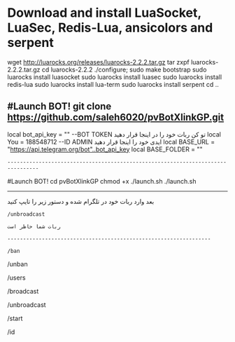 # Download and install LuaSocket, LuaSec, Redis-Lua, ansicolors and serpent

 wget http://luarocks.org/releases/luarocks-2.2.2.tar.gz
 tar zxpf luarocks-2.2.2.tar.gz
 cd luarocks-2.2.2
 ./configure; sudo make bootstrap
 sudo luarocks install luasocket
 sudo luarocks install luasec
 sudo luarocks install redis-lua
 sudo luarocks install lua-term
 sudo luarocks install serpent
 cd ..

 #Launch BOT!
 git clone https://github.com/saleh6020/pvBotXlinkGP.git
----------------------------------------------------------------- 
 local bot_api_key = "" --BOT TOKEN تو کن ربات خود را در اینجا قرار دهید
    local You = 188548712 --ID ADMIN ایدی خود را اینجا قرار دهید
    local BASE_URL = "https://api.telegram.org/bot"..bot_api_key
    local BASE_FOLDER = ""
    
    --------------------------------------------------------------------------------
 #Launch BOT!
 cd pvBotXlinkGP
 chmod +x ./launch.sh
 ./launch.sh
 
 
 ------------------------------------------
بعد وارد ربات خود در تلگرام شده و دستور زیر را تایپ کنید

    /unbroadcast

    ربات شما حاظر است
    
    -----------------------------------------------------------------
    
    /ban

/unban

/users

/broadcast

/unbroadcast

/start

/id 
